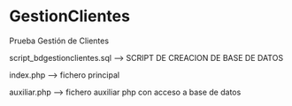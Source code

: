 # GestionClientes
Prueba Gestión de Clientes

script_bdgestionclientes.sql --> SCRIPT DE CREACION DE BASE DE DATOS

index.php --> fichero principal

auxiliar.php --> fichero auxiliar php con acceso a base de datos
